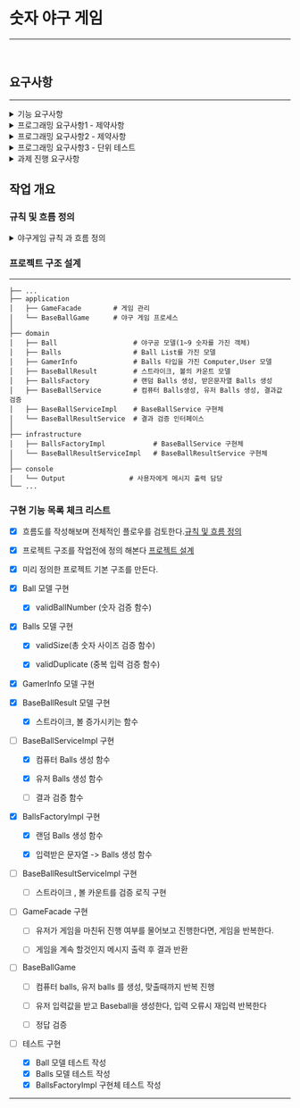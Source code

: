 # 숫자 야구 게임

---
<br>

## 요구사항

----
<details>
<summary>기능 요구사항</summary>

> ### 기능 요구사항
>
> 1. 기본적으로 1부터 9까지 서로 **<span style="color:orange">다른 수**로 이루어진 **<span style="color:orange">3자리의 수**를 맞추는 게임이다.
>
>
> 2. 같은 수가 같은 **<span style="color:orange">자리에 있으면 스트라이크**, **<span style="color:orange">다른자리에 있으면 볼**, **<span style="color:orange">같은 수 가전혀 없으면 포볼 또는 낫싱** 이란 힌트를 얻고,그 힌트를 이용해서 먼저 **<span style="color:orange">상대방(컴퓨터)의 수를 맞추면 승리**한다.
> - [예] 상대방(컴퓨터)의 수가 425일때, 123을 제시 한 경우: 1스트라이크, 456을 제시한경우:1스트라이크 1볼, 789를 제시한 경우:낫싱



>
>
> 3. 위 숫자 야구게임 에서 **<span style="color:orange">상대방의 역할을 컴퓨터**가한다. **<span style="color:orange">컴퓨터는 **1에서9** 까지 서로 다른 임의의 수 3개**를 선택한다.  
     게임플레이어는 컴퓨터가 생각하고 있는 **<span style="color:orange">3개의숫자**를입력하고, **<span style="color:orange">컴퓨터는 입력한 숫자에 대한 결과를 출력**한다
>
>
> 4. 이 같은 **<span style="color:orange">과정을 반복**해 컴퓨터가 선택한 **<span style="color:orange">3개의 숫자를 모두 맞히면 게임이 종료**된다.
>
>
> 5. 게임을 종료한 후 **<span style="color:orange">게임을 다시 시작**하거나 **<span style="color:orange">완전히 종료**할 수 있다
>
> 6. 사용자가 **<span style="color:orange">잘못 된 값을 입력 할 경우 [ERROR]로시작 하는 에러메시지를 출력**하고 **<span style="color:orange">게임을 계속 진행** 할 수 있어야한다


</details>

<details>
<summary> 프로그래밍 요구사항1 - 제약사항</summary>

> 1. 숫자 야구게임을 실행하는 시작점은 src/main/java폴더의 baseball.Application의 main() 이다.
>
>
> 2. 숫자 야구게임은 JDK8버전에서 실행 가능 해야 한다.JDK8에서 정상동작 하지 않을 경우 0점 처리한다.
>
>
> 3. JDK에서 기본제공하는 Random,ScannerAPI대신 nextstep.utils패키지 에서 제공하는 Randoms, ConsoleAPI 를 활용 해 구현 해야 한다.  
     > • Random값추출은 nextstep.utils.Randoms의 pickNumberInRange() 를 활용한다.  
     > • 사용자가 입력하는 값은 nextstep.utils.Console의readLine() 을 활용한다.  
     > • 프로그램 구현 을 완료했을때 src/test/java폴더의 baseball.ApplicationTest에 있는 2개의 TestCase가 성공해야한다.
>
>
> 4. ApplicationTest에서 제공하는 2개의 TestCase는 숫자 야구 게임 구현을 위한 최소한의 TestCase이다.
>
>
> 5. 필수요구사항은 아니지만 제공하는소스코드를 참고 해 숫자 야구 게임을 위한 모든 TestCase를 추가 해 보는 것도 테스트에대한좋은연습이될수있다.
>
>

</details>

<details>
<summary> 프로그래밍 요구사항2 - 제약사항</summary>

> 1. 자바코드컨벤션을지키면서프로그래밍한다.  
     -  https://naver.github.io/hackday-conventions-java/
>
>
> 2. indent(인덴트,들여쓰기)depth를2가넘지않도록구현한다.1까지만허용한다.  
     - 예를들어while문안에if문이있으면들여쓰기는2이다.  
     - 힌트:indent(인덴트,들여쓰기)depth를줄이는좋은방법은함수(또는메소드)를분리하면된다.
>
>
> 3. 자바8에추가된streamapi를사용하지않고구현해야한다.단,람다는사용가능하다.  
     - else예약어를쓰지않는다.      
     - 힌트:if조건절에서값을return하는방식으로구현하면else를사용하지않아도된다.  
     - else를쓰지말라고하니switch/case로구현하는경우가있는데switch/case도허용하지않는다.
>
>
> 4. 함수(또는메소드)의길이가10라인을넘어가지않도록구현한다.     
     - 함수(또는메소드)가한가지일만잘하도록구현한다.
>
>
</details>  


<details>
<summary> 프로그래밍 요구사항3 - 단위 테스트</summary>

> 1. 도메인로직에단위테스트를구현해야한다.단,UI(System.out,System.in,Scanner)로직은제외  
     - 핵심로직을구현하는코드와UI를담당하는로직을분리해구현한다.  
     - 힌트는MVC패턴기반으로구현한후View,Controller를제외한Model에대한단위테스트를추가하는것에집중한다.
>
>
> 2. JUnit5와AssertJ사용법에익숙하지않은개발자는첨부한"학습테스트를통해JUnit학습하기.pdf"문서를참고해 사용법을학습한후JUnit5기반단위테스트를구현한다
>
>

</details>  


<details>
<summary> 과제 진행 요구사항 </summary>

> 1. 미션은 ://github.com/next-step/java-baseball-precourse 저장소를 fork/clone해 시작 한다
>
>
> 2. 기능을 구현 하기 전에 java-baseball-precourse/README.md 파일에 구현 할 기능 목록을 정리 해 추가한다.
>
>
> 3. git의 commit단위는 앞단계에서 README.md파일에 정리한 기능 목록 단위 또는 의미 있는 단위로 Commit한다. - AngularJSCommitMessageConventions 참고해 commitlog 를 남기려고 노력 해 본다
>
>
> 4. 과제 진행 및 제출방법은  [프리코스 과제 제출](https://github.com/next-step/nextstep-docs/blob/master/precourse) 문서를 참고한다.

</details>

## 작업 개요

### 규칙 및 흐름 정의

<details>
<summary> 야구게임 규칙 과 흐름 정의 </summary>


--- 

1. 컴퓨터는 랜덤 3개의 숫자를 생성한다.
    - 규칙
        - 1이상 9이하의 숫자여야한다.
        - 서로 다른 숫자여야한다.
        - 3개의 숫자여야한다
    - 함수
        - 숫자배열생성 **랜덤숫자**  함수 구현


2. 유저에게 3개의 숫자를 입력 받는다.
    - 규칙
        - 1이상 9이하의 숫자여야한다.
        - 서로 다른 숫자여야한다.
        - 3개의 숫자여야한다
        - 사용자가 잘못된 값을 입력할 경우 [ERROR]로 시작하는 에러 메시지를 출력하고 게임을 계속 진행한다.
    - 함수
        - 숫자배열생성 **입력받은문자열**을 변환 함수 구현


3. 컴퓨터와 유저의 3개의 숫자를 비교한다.
    - 배열의 같은 자리에 있으면 **스트라이크**
    - else 다른 자리에 포함이면 **볼**
    - 스트라이크 또는 볼이면 해당 결과 출력(ex: 1스트라이크, 1 볼)
    - 같은게 없으면 **낫싱**
    - 3스트라이크 이면 유저승리
    - 아니면 다시 유저에게 다시 입력을 받는다.
    - **승리 할때 까지 2번으로 돌아가 반복**


4. 게임 승리 후 계속 진행 여부 체크
    - "1" 입력하면 다시 진행
    - "2" 입력하면 게임 종료

</details>

### 프로젝트 구조 설계

--- 

    ├── ...
    ├── application
    │   ├── GameFacade        # 게임 관리 
    │   └── BaseBallGame      # 야구 게임 프로세스
    │
    ├── domain
    │   ├── Ball                   # 야구공 모델(1~9 숫자를 가진 객체)
    │   ├── Balls                  # Ball List를 가진 모델
    │   ├── GamerInfo              # Balls 타입을 가진 Computer,User 모델
    │   ├── BaseBallResult         # 스트라이크, 볼의 카운트 모델
    │   ├── BallsFactory           # 랜덤 Balls 생성, 받은문자열 Balls 생성
    │   ├── BaseBallService        # 컴퓨터 Balls생성, 유저 Balls 생성, 결과값 검증 
    │   ├── BaseBallServiceImpl    # BaseBallService 구현체
    │   └── BaseBallResultService  # 결과 검증 인터페이스
    │
    ├── infrastructure
    │   ├── BallsFactoryImpl            # BaseBallService 구현체
    │   └── BaseBallResultServiceImpl   # BaseBallResultService 구현체
    │
    ├── console  
    │   └── Output                # 사용자에게 메시지 출력 담당
    └── ...

### 구현 기능 목록 체크 리스트

- [X] 흐름도를 작성해보며 전체적인 플로우를 검토한다.[규칙 및 흐름 정의](#규칙-및-흐름-정의)
- [X] 프로젝트 구조를 작업전에 정의 해본다 [프로젝트 설계](#프로젝트-구조-설계)
- [X] 미리 정의한 프로젝트 기본 구조를 만든다.
- [X] Ball 모델 구현
    - [X] validBallNumber (숫자 검증 함수)


- [X] Balls 모델 구현
    - [X] validSize(총 숫자 사이즈 검증 함수)
    - [X] validDuplicate (중복 입력 검증 함수)


- [X] GamerInfo 모델 구현


- [X] BaseBallResult 모델 구현
    - [X] 스트라이크, 볼 증가시키는 함수


- [ ] BaseBallServiceImpl 구현
    - [X] 컴퓨터 Balls 생성 함수
    - [X] 유저 Balls 생성 함수
    - [ ] 결과 검증 함수


- [X] BallsFactoryImpl 구현
    - [X] 랜덤 Balls 생성 함수
    - [X] 입력받은 문자열 -> Balls 생성 함수


- [ ] BaseBallResultServiceImpl 구현
    - [ ] 스트라이크 , 볼 카운트를 검증 로직 구현


- [ ] GameFacade 구현
    - [ ] 유저가 게임을 마친뒤 진행 여부를 물어보고 진행한다면, 게임을 반복한다.
    - [ ] 게임을 계속 할것인지 메시지 출력 후 결과 반환


- [ ] BaseBallGame
    - [ ] 컴퓨터 balls, 유저 balls 를 생성, 맞출때까지 반복 진행
    - [ ] 유저 입력값을 받고 Baseball을 생성한다, 입력 오류시 재입력 반복한다
    - [ ] 정답 검증


- [ ] 테스트 구현
    - [X] Ball 모델 테스트 작성
    - [X] Balls 모델 테스트 작성
    - [X] BallsFactoryImpl 구현체 테스트 작성

---
